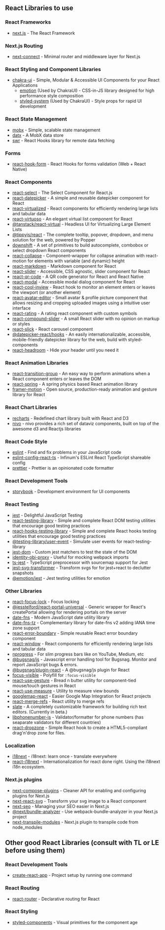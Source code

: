 ## React Libraries to use

### React Frameworks
- [next.js](https://github.com/vercel/next.js) - The React Framework

### Next.js Routing
- [next-connect](https://github.com/hoangvvo/next-connect) - Minimal router and middleware layer for Next.js

### React Styling and Component Libraries
- [chakra-ui](https://github.com/chakra-ui/chakra-ui/) - Simple, Modular & Accessible UI Components for your React Applications
  - [emotion](https://github.com/emotion-js/emotion) (Used by ChakraUI) - CSS-in-JS library designed for high performance style composition
  - [styled-system](https://github.com/styled-system/styled-system) (Used by ChakraUI) - Style props for rapid UI development

### React State Management
- [mobx](https://github.com/mobxjs/mobx) - Simple, scalable state management
- [datx](https://github.com/infinum/datx) - A MobX data store
- [swr](https://github.com/vercel/swr) - React Hooks library for remote data fetching

### Forms
- [react-hook-form](https://github.com/react-hook-form/react-hook-form) - React Hooks for forms validation (Web + React Native)

### React Components
- [react-select](https://github.com/JedWatson/react-select) - The Select Component for React.js
- [react-datepicker](https://github.com/Hacker0x01/react-datepicker/) - A simple and reusable datepicker component for React
- [react-virtualized](https://github.com/bvaughn/react-virtualized) - React components for efficiently rendering large lists and tabular data
- [react-virtuoso](https://github.com/petyosi/react-virtuoso) - An elegant virtual list component for React
- [@tanstack/react-virtual](https://tanstack.com/virtual/v3) - Headless UI for Virtualizing Large Element Lists
- [@tippyjs/react](https://github.com/atomiks/tippyjs-react) - The complete tooltip, popover, dropdown, and menu solution for the web, powered by Popper
- [downshift](https://github.com/downshift-js/downshift) - A set of primitives to build autocomplete, combobox or select dropdown React components
- [react-collapse](https://github.com/nkbt/react-collapse) - Component-wrapper for collapse animation with react-motion for elements with variable (and dynamic) height
- [react-markdown](https://github.com/remarkjs/react-markdown) - Markdown component for React
- [react-slider](https://github.com/zillow/react-slider) - Accessible, CSS agnostic, slider component for React
- [react-qr-code](https://github.com/rosskhanas/react-qr-code) - A QR code generator for React and React Native
- [react-modal](https://github.com/reactjs/react-modal) - Accessible modal dialog component for React
- [react-cool-inview](https://github.com/wellyshen/react-cool-inview) - React hook to monitor an element enters or leaves the viewport (or another element)
- [react-avatar-editor](https://github.com/mosch/react-avatar-editor) - Small avatar & profile picture component that allows resizing and cropping uploaded images using a intuitive user interface
- [react-rating](https://github.com/dreyescat/react-rating) - A rating react component with custom symbols
- [react-compound-slider](https://github.com/sghall/react-compound-slider) - A small React slider with no opinion on markup or styles
- [react-slick](https://github.com/akiran/react-slick) - React carousel component
- [@datepicker-react/hooks](https://github.com/tresko/react-datepicker/tree/master/packages/hooks) - An easily internationalizable, accessible, mobile-friendly datepicker library for the web, build with styled-components
- [react-headroom](https://github.com/KyleAMathews/react-headroom) - Hide your header until you need it

### React Animation Libraries
- [react-transition-group](https://github.com/reactjs/react-transition-group) - An easy way to perform animations when a React component enters or leaves the DOM
- [react-spring](https://github.com/pmndrs/react-spring) - A spring physics based React animation library
- [framer-motion](https://github.com/framer/motion) - Open source, production-ready animation and gesture library for React

### React Chart Libraries
- [recharts](https://github.com/recharts/recharts) - Redefined chart library built with React and D3
- [nivo](https://github.com/plouc/nivo) - nivo provides a rich set of dataviz components, built on top of the awesome d3 and Reactjs libraries

### React Code Style
- [eslint](https://github.com/eslint/eslint) - Find and fix problems in your JavaScript code
- [eslint-config-react-ts](https://github.com/infinum/js-linters/tree/master/packages/eslint-config-react-ts) - Infinum's ESLint React TypeScript shareable config
- [prettier](https://github.com/prettier/prettier) - Prettier is an opinionated code formatter

### React Development Tools
 - [storybook](https://github.com/storybookjs/storybook) - Development environment for UI components

### React Testing
- [jest](https://github.com/facebook/jest) - Delightful JavaScript Testing
- [react-testing-library](https://github.com/testing-library/react-testing-library) - Simple and complete React DOM testing utilities that encourage good testing practices
- [react-hooks-testing-library](https://github.com/testing-library/react-hooks-testing-library) - Simple and complete React hooks testing utilities that encourage good testing practices
- [@testing-library/user-event](https://github.com/testing-library/user-event) - Simulate user events for react-testing-library
- [jest-dom](https://github.com/testing-library/jest-dom) - Custom jest matchers to test the state of the DOM
- [identity-obj-proxy](https://github.com/keyz/identity-obj-proxy) - Useful for mocking webpack imports
- [ts-jest](https://github.com/kulshekhar/ts-jest) - TypeScript preprocessor with sourcemap support for Jest
- [jest-svg-transformer](https://www.npmjs.com/package/jest-svg-transformer) - Transform svgs for for jest+react to declutter snapshots
- [@emotion/jest](https://github.com/emotion-js/emotion/tree/master/packages/jest) - Jest testing utilities for emotion

### Other Libraries
- [react-focus-lock](https://github.com/theKashey/react-focus-lock) - Focus locking
- [@jesstelford/react-portal-universal](https://github.com/jesstelford/react-portal-universal) - Generic wrapper for React's createPortal allowing for rendering portals on the server
- [date-fns](https://github.com/date-fns/date-fns) - Modern JavaScript date utility library
- [date-fns-tz](https://github.com/marnusw/date-fns-tz) - Complementary library for date-fns v2 adding IANA time zone support
- [react-error-boundary](https://github.com/bvaughn/react-error-boundary) - Simple reusable React error boundary component
- [react-window](https://github.com/bvaughn/react-window) - React components for efficiently rendering large lists and tabular data
- [nprogress](https://github.com/rstacruz/nprogress) - For slim progress bars like on YouTube, Medium, etc
- [@bugsnag/js](https://github.com/bugsnag/bugsnag-js) - Javascript error handling tool for Bugsnag. Monitor and report JavaScript bugs & errors.
- [@bugsnag/plugin-react](https://github.com/bugsnag/bugsnag-js/tree/master/packages/plugin-react) - A @bugsnag/js plugin for React
- [focus-visible](https://github.com/WICG/focus-visible) - Polyfill for `:focus-visible`
- [react-use-gesture](https://github.com/pmndrs/react-use-gesture) - Bread n butter utility for component-tied mouse/touch gestures in React
- [react-use-measure](https://github.com/pmndrs/react-use-measure) - Utility to measure view bounds
- [googlemap-react](https://github.com/googlemap-react/googlemap-react) - Easier Google Map Integration for React projects
- [react-merge-refs](https://github.com/gregberge/react-merge-refs) - React utility to merge refs
- [slate](https://github.com/ianstormtaylor/slate) - A completely customizable framework for building rich text editors. (Currently in beta.)
- [libphonenumber-js](https://gitlab.com/catamphetamine/libphonenumber-js#libphonenumber-js) - Validator/formatter for phone numbers (has seaparate validators for different countries)
- [react-dropzone](https://react-dropzone.js.org/) - Simple React hook to create a HTML5-compliant drag'n'drop zone for files.

### Localization
- [i18next](https://github.com/i18next/i18next) - i18next: learn once - translate everywhere
- [react-i18next](https://github.com/i18next/react-i18next) - Internationalization for react done right. Using the i18next i18n ecosystem.

### Next.js plugins
- [next-compose-plugins](https://github.com/cyrilwanner/next-compose-plugins) - Cleaner API for enabling and configuring plugins for Next.js
- [next-react-svg](https://github.com/jeremybarbet/next-react-svg) - Transform your svg image to a React component
- [next-seo](https://github.com/garmeeh/next-seo) - Managing your SEO easier in Next.js
- [@next/bundle-analyzer](https://github.com/vercel/next.js/tree/canary/packages/next-bundle-analyzer) - Use webpack-bundle-analyzer in your Next.js project
- [next-transpile-modules](https://github.com/martpie/next-transpile-modules#readme) - Next.js plugin to transpile code from node_modules

## Other good React Libraries (consult with TL or LE before using them)

### React Development Tools
 - [create-react-app](https://github.com/facebook/create-react-app) - Project setup by running one command

### React Routing
- [react-router](https://github.com/ReactTraining/react-router) - Declarative routing for React

### React Styling
- [styled-components](https://github.com/styled-components/styled-components) - Visual primitives for the component age
